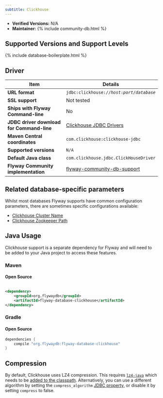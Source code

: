 ```yaml
---
subtitle: Clickhouse
---
```


- **Verified Versions:** N/A
- **Maintainer:** {% include community-db.html %}

## Supported Versions and Support Levels

{% include database-boilerplate.html %}

## Driver

| Item                                      | Details                                                                                                                   |
|-------------------------------------------|---------------------------------------------------------------------------------------------------------------------------|
| **URL format**                            | <code>jdbc:clickhouse://<i>host</i>:<i>port</i>/<i>database</i></code>                                                    |
| **SSL support**                           | Not tested                                                                                                                |
| **Ships with Flyway Command-line**        | No                                                                                                                        |
| **JDBC driver download for Command-line** | [Clickhouse JDBC Drivers](https://clickhouse.com/docs/en/interfaces/jdbc)                                                 |
| **Maven Central coordinates**             | `com.clickhouse:clickhouse-jdbc`                                                                                          |
| **Supported versions**                    | `N/A`                                                                                                                     |
| **Default Java class**                    | `com.clickhouse.jdbc.ClickHouseDriver`                                                                                    |
| **Flyway Community implementation**       | [flyway-community-db-support](https://github.com/flyway/flyway-community-db-support/tree/main/flyway-database-clickhouse) |

## Related database-specific parameters
Whilst most databases Flyway supports have common configuration parameters, there are sometimes specific configurations available:
- [Clickhouse Cluster Name](<Configuration/Flyway Namespace/Flyway Clickhouse Namespace/Flyway Clickhouse Cluster Name Setting>)
- [Clickhouse Zookeeper Path](<Configuration/Flyway Namespace/Flyway Clickhouse Namespace/Flyway Clickhouse Zookeeper Path Setting>)

## Java Usage

Clickhouse support is a separate dependency for Flyway and will need to be added to your Java project to access these features.

### Maven

#### Open Source

```xml

<dependency>
    <groupId>org.flywaydb</groupId>
    <artifactId>flyway-database-clickhouse</artifactId>
</dependency>
```

### Gradle

#### Open Source

```groovy
dependencies {
    compile "org.flywaydb:flyway-database-clickhouse"
}
```

## Compression

By default, Clickhouse uses LZ4 compression. 
This requires [`lz4-java`](https://github.com/lz4/lz4-java) which needs to be [added to the classpath](<Usage/Adding to the classpath>). 
Alternatively, you can use a different algorithm by setting the `compress_algorithm` [JDBC property](<Configuration/Environments Namespace/Environment JDBC Properties Namespace>), or disable it by setting `compress` to false.
